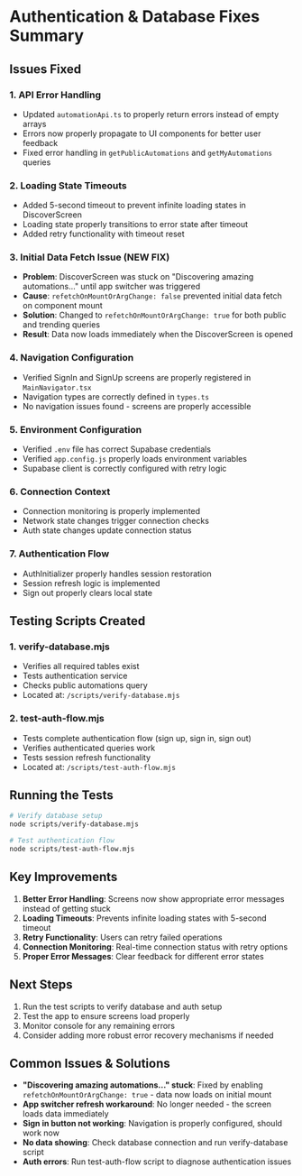 # Authentication & Database Fixes Summary

## Issues Fixed

### 1. **API Error Handling**
- Updated `automationApi.ts` to properly return errors instead of empty arrays
- Errors now properly propagate to UI components for better user feedback
- Fixed error handling in `getPublicAutomations` and `getMyAutomations` queries

### 2. **Loading State Timeouts**
- Added 5-second timeout to prevent infinite loading states in DiscoverScreen
- Loading state properly transitions to error state after timeout
- Added retry functionality with timeout reset

### 3. **Initial Data Fetch Issue (NEW FIX)**
- **Problem**: DiscoverScreen was stuck on "Discovering amazing automations..." until app switcher was triggered
- **Cause**: `refetchOnMountOrArgChange: false` prevented initial data fetch on component mount
- **Solution**: Changed to `refetchOnMountOrArgChange: true` for both public and trending queries
- **Result**: Data now loads immediately when the DiscoverScreen is opened

### 4. **Navigation Configuration**
- Verified SignIn and SignUp screens are properly registered in `MainNavigator.tsx`
- Navigation types are correctly defined in `types.ts`
- No navigation issues found - screens are properly accessible

### 5. **Environment Configuration**
- Verified `.env` file has correct Supabase credentials
- Verified `app.config.js` properly loads environment variables
- Supabase client is correctly configured with retry logic

### 6. **Connection Context**
- Connection monitoring is properly implemented
- Network state changes trigger connection checks
- Auth state changes update connection status

### 7. **Authentication Flow**
- AuthInitializer properly handles session restoration
- Session refresh logic is implemented
- Sign out properly clears local state

## Testing Scripts Created

### 1. **verify-database.mjs**
- Verifies all required tables exist
- Tests authentication service
- Checks public automations query
- Located at: `/scripts/verify-database.mjs`

### 2. **test-auth-flow.mjs**
- Tests complete authentication flow (sign up, sign in, sign out)
- Verifies authenticated queries work
- Tests session refresh functionality
- Located at: `/scripts/test-auth-flow.mjs`

## Running the Tests

```bash
# Verify database setup
node scripts/verify-database.mjs

# Test authentication flow
node scripts/test-auth-flow.mjs
```

## Key Improvements

1. **Better Error Handling**: Screens now show appropriate error messages instead of getting stuck
2. **Loading Timeouts**: Prevents infinite loading states with 5-second timeout
3. **Retry Functionality**: Users can retry failed operations
4. **Connection Monitoring**: Real-time connection status with retry options
5. **Proper Error Messages**: Clear feedback for different error states

## Next Steps

1. Run the test scripts to verify database and auth setup
2. Test the app to ensure screens load properly
3. Monitor console for any remaining errors
4. Consider adding more robust error recovery mechanisms if needed

## Common Issues & Solutions

- **"Discovering amazing automations..." stuck**: Fixed by enabling `refetchOnMountOrArgChange: true` - data now loads on initial mount
- **App switcher refresh workaround**: No longer needed - the screen loads data immediately
- **Sign in button not working**: Navigation is properly configured, should work now
- **No data showing**: Check database connection and run verify-database script
- **Auth errors**: Run test-auth-flow script to diagnose authentication issues